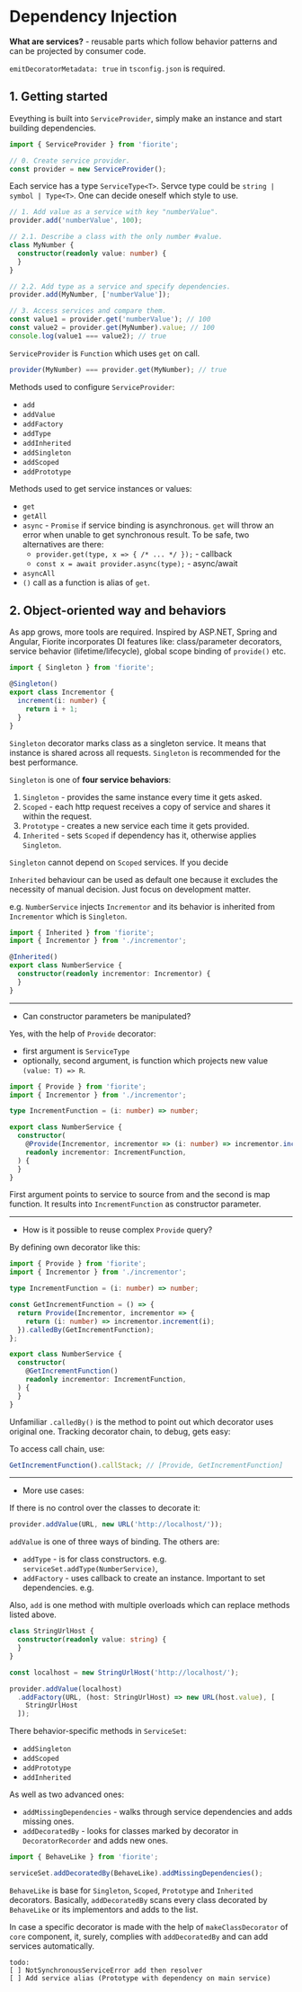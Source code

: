 # Dependency Injection

**What are services?** - reusable parts which follow behavior patterns and can be projected by consumer code.

`emitDecoratorMetadata: true` in `tsconfig.json` is required.

## 1. Getting started

Eveything is built into `ServiceProvider`, simply make an instance and start building dependencies.

```typescript
import { ServiceProvider } from 'fiorite';

// 0. Create service provider.
const provider = new ServiceProvider();
```

Each service has a type `ServiceType<T>`. Servce type could be `string | symbol | Type<T>`. One can decide oneself which style to use.

```typescript
// 1. Add value as a service with key "numberValue".
provider.add('numberValue', 100);

// 2.1. Describe a class with the only number #value.
class MyNumber {
  constructor(readonly value: number) {
  }
}

// 2.2. Add type as a service and specify dependencies.
provider.add(MyNumber, ['numberValue']);

// 3. Access services and compare them.
const value1 = provider.get('numberValue'); // 100
const value2 = provider.get(MyNumber).value; // 100
console.log(value1 === value2); // true
```

`ServiceProvider` is `Function` which uses `get` on call.

```typescript
provider(MyNumber) === provider.get(MyNumber); // true
```

Methods used to configure `ServiceProvider`:

- `add`
- `addValue`
- `addFactory`
- `addType`
- `addInherited`
- `addSingleton`
- `addScoped`
- `addPrototype`

Methods used to get service instances or values:

- `get`
- `getAll`
- `async` - `Promise` if service binding is asynchronous. `get` will throw an error when unable to get synchronous result. To be safe, two alternatives are there:
  - `provider.get(type, x => { /* ... */ });` - callback
  - `const x = await provider.async(type);` - async/await
- `asyncAll`
- `()` call as a function is alias of `get`.

## 2. Object-oriented way and behaviors

As app grows, more tools are required. Inspired by ASP.NET, Spring and Angular, Fiorite incorporates DI features like: class/parameter decorators, service behavior (lifetime/lifecycle), global scope binding of `provide()` etc.

```typescript
import { Singleton } from 'fiorite';

@Singleton()
export class Incrementor {
  increment(i: number) {
    return i + 1;
  }
}
```

`Singleton` decorator marks class as a singleton service. It means that instance is shared across all requests.
`Singleton` is recommended for the best performance.

`Singleton` is one of **four service behaviors**:

1. `Singleton` - provides the same instance every time it gets asked.
2. `Scoped` - each http request receives a copy of service and shares it within the request.
3. `Prototype` - creates a new service each time it gets provided.
4. `Inherited` - sets `Scoped` if dependency has it, otherwise applies `Singleton`.

`Singleton` cannot depend on `Scoped` services. If you decide

`Inherited` behaviour can be used as default one because it excludes the necessity of manual decision. Just focus on development matter.

e.g. `NumberService` injects `Incrementor` and its behavior is inherited from `Incrementor` which is `Singleton`.

```typescript
import { Inherited } from 'fiorite';
import { Incrementor } from './incrementor';

@Inherited()
export class NumberService {
  constructor(readonly incrementor: Incrementor) {
  }
}
```

---

- Can constructor parameters be manipulated?

Yes, with the help of `Provide` decorator:

- first argument is `ServiceType`
- optionally, second argument, is function which projects new value `(value: T) => R`.

```typescript
import { Provide } from 'fiorite';
import { Incrementor } from './incrementor';

type IncrementFunction = (i: number) => number;

export class NumberService {
  constructor(
    @Provide(Incrementor, incrementor => (i: number) => incrementor.increment(i))
    readonly incrementor: IncrementFunction,
  ) {
  }
}
```

First argument points to service to source from and the second is map function.
It results into `IncrementFunction` as constructor parameter.

---

- How is it possible to reuse complex `Provide` query?

By defining own decorator like this:

```typescript
import { Provide } from 'fiorite';
import { Incrementor } from './incrementor';

type IncrementFunction = (i: number) => number;

const GetIncrementFunction = () => {
  return Provide(Incrementor, incrementor => {
    return (i: number) => incrementor.increment(i);
  }).calledBy(GetIncrementFunction);
};

export class NumberService {
  constructor(
    @GetIncrementFunction()
    readonly incrementor: IncrementFunction,
  ) {
  }
}
```

Unfamiliar `.calledBy()` is the method to point out which decorator uses original one.
Tracking decorator chain, to debug, gets easy:

To access call chain, use:

```typescript
GetIncrementFunction().callStack; // [Provide, GetIncrementFunction]
```

---

- More use cases:

If there is no control over the classes to decorate it:

```typescript
provider.addValue(URL, new URL('http://localhost/'));
```

`addValue` is one of three ways of binding. The others are:

- `addType` - is for class constructors. e.g. `serviceSet.addType(NumberService)`,
- `addFactory` - uses callback to create an instance. Important to set dependencies. e.g.

Also, `add` is one method with multiple overloads which can replace methods listed above.

```typescript
class StringUrlHost {
  constructor(readonly value: string) {
  }
}

const localhost = new StringUrlHost('http://localhost/');

provider.addValue(localhost)
  .addFactory(URL, (host: StringUrlHost) => new URL(host.value), [
    StringUrlHost
  ]);
```

There behavior-specific methods in `ServiceSet`:

- `addSingleton`
- `addScoped`
- `addPrototype`
- `addInherited`

As well as two advanced ones:

- `addMissingDependencies` - walks through service dependencies and adds missing ones.
- `addDecoratedBy` - looks for classes marked by decorator in `DecoratorRecorder` and adds new ones.

```typescript
import { BehaveLike } from 'fiorite';

serviceSet.addDecoratedBy(BehaveLike).addMissingDependencies();
```

`BehaveLike` is base for `Singleton`, `Scoped`, `Prototype` and `Inherited` decorators.
Basically, `addDecoratedBy` scans every class decorated by `BehaveLike` or its implementors and adds to the list.

In case a specific decorator is made with the help of `makeClassDecorator` of `core` component, it, surely, complies with `addDecoratedBy` and can add services automatically.

```text
todo:
[ ] NotSynchronousServiceError add then resolver
[ ] Add service alias (Prototype with dependency on main service)  
```
